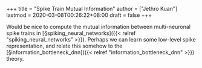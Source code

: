 +++
title = "Spike Train Mutual Information"
author = ["Jethro Kuan"]
lastmod = 2020-03-08T00:26:22+08:00
draft = false
+++

Would be nice to compute the mutual information between multi-neuronal
spike trains in [§spiking\_neural\_networks]({{< relref "spiking_neural_networks" >}}). Perhaps we can learn some
low-level spike representation, and relate this somehow to the
[§information\_bottleneck\_dnn]({{< relref "information_bottleneck_dnn" >}}) theory.
